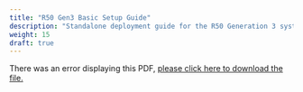 ```yaml
---
title: "R50 Gen3 Basic Setup Guide"
description: "Standalone deployment guide for the R50 Generation 3 system."
weight: 15
draft: true
---
```


<object data="https://www.truenas.com/docs/files/R50BSG3.0.pdf" type="application/pdf" width="95%" height="1000">
  There was an error displaying this PDF, <a href="https://www.truenas.com/docs/files/R50BSG3.0.pdf">please click here to download the file.</a>
</object>
